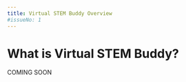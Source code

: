 ```yaml
---
title: Virtual STEM Buddy Overview
#issueNo: 1
---
```


<div class="article-header">

# What is Virtual STEM Buddy?
</div>

COMING SOON


<!--- ### Programmer

- From UI/UX Designer
  - TODO: add input systems
    - User Controls
      - User input processing
  - TODO: add aids
  - TODO: add changing lever hero
  - TODO: add login mechanisms
- Languages and Platforms
  - Unity3D application scripting was largely me (C#)
  - Android and PC development
  - SQL to interact with database and query it
  - Python/Pandas for data analysis and visualizations
- Minigame Related
  - Minigames
    - Lever Hero
    - Slingshot/Trajectory
- Virtual Buddy Related
- Architecture
  - Game script architecture design
    - MVC and MVVM approaches
      - make user controls independent of agent behavior
        - easier to swap out hardware without having to change a million different broken scripts
        - easier to swap other stuff too
  - Data architecture design (JSON)

- more coming soon

### Game Designer

- TODO: What to add here from Programmer?
- TODO: What to add here from UI/UX Designer?
  
- more coming soon

### UI/UX Designer

- Input Systems
  - Added intuitive touchscreen selection to the existing motion control gameplay
  - Implemented novel mid-air interaction gesture
    - Grab
- Aids (what kind???)
  - lever hero rotate arrows as visual aids
  - audio and text for CMOA in case user without parents and cannot read (well)
  - Trajectory for slingshot shown -- higher difficulties would be removed or shortened
- Kiosk-Related
  - kiosk design -- low maintenance by staff ("self-contained")
  - App relaunch software in case of crash
- Environmental considerations
  - safety
  - convenience
- Login Mechanisms
- Changing lever hero from auto balance to balance when placed
  - less convenient but enforced the learning mechanics more
- Real world concepts built into minigame mechanics

### Hardware Designer

- TODO: what to carry over from other sections 

- more coming soon

--->

<!--- [^diss]: Ball, Catherine. Design and Field Implementation of Virtual Buddy-Based Serious Games for Children. Diss. University of Georgia, 2023.
[^vsb1]: Ball, Catherine, Sun Joo Ahn, and Kyle Johnsen. "Design and field study of motion-based informal learning games for a children’s museum." 2019 IEEE 5th workshop on everyday virtual reality (WEVR). IEEE, 2019.--->
